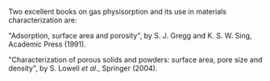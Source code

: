 

Two excellent books on gas physisorption and its use in materials characterization are:

"Adsorption, surface area and porosity", by S. J. Gregg and K. S. W. Sing, 
Academic Press (1991).

"Characterization of porous solids and powders: surface area, pore size and density", 
by S. Lowell *et al.*, Springer (2004).